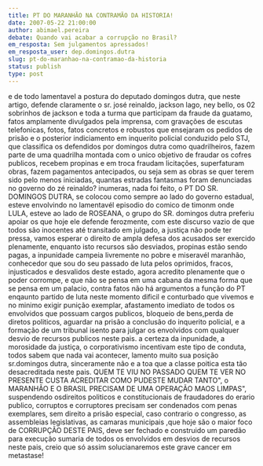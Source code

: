 ```yaml
---
title: PT DO MARANHÃO NA CONTRAMÃO DA HISTORIA!
date: 2007-05-22 21:00:00
author: abimael.pereira
debate: Quando vai acabar a corrupção no Brasil?
em_resposta: Sem julgamentos apressados!
em_resposta_user: dep.domingos.dutra
slug: pt-do-maranhao-na-contramao-da-historia
status: publish 
type: post
---
```


e de todo lamentavel a postura do deputado domingos dutra, que neste artigo, defende claramente o sr. josé reinaldo, jackson lago, ney bello, os 02 sobrinhos de jackson e toda a turma que participam da fraude da guatamo, fatos amplamente divulgados pela imprensa, com gravações de escutas telefonicas, fotos, fatos concretos e robustos que ensejaram os pedidos de prisão e o posterior indiciamento em inquerito policial conduzido pelo STJ, que classifica os defendidos por domingos dutra como quadrilheiros, fazem parte de uma quadrilha montada com o unico objetivo de fraudar os cofres publicos, recebem propinas e em troca fraudam licitações, superfaturam obras, fazem pagamentos antecipados, ou seja sem as obras se quer terem sido pelo menos iniciadas, quantas estradas fantasmas foram denunciadas no governo do zé reinaldo? inumeras, nada foi feito, o PT DO SR. DOMINGOS DUTRA, se colocou como sempre ao lado do governo estadual, esteve envolvindo no lamentavél episodio do comico de timonm onde LULA, esteve ao lado de ROSEANA, o grupo do SR. domingos dutra preferiu apoiar os que hoje ele defende ferozmente, com este discurso vazio de que todos são inocentes até transitado em julgado, a justiça não pode ter pressa, vamos esperar o direito de ampla defesa dos acusados ser exercido plenamente, enquanto isto recursos são desviados, propinas estão sendo pagas, a inpunidade campeia livremente no pobre e miseravél maranhão, conhecedor que sou do seu passado de luta pelos oprimidos, fracos, injusticados e desvalidos deste estado, agora acredito plenamente que o poder corrompe, e que não se pensa em uma cabana da mesma forma que se pensa em um palacio, contra fatos não há argumentos a função do PT enqaunto partido de luta neste momento dificil e conturbado que vivemos e no minimo exigir punição exemplar, afastamento imediato de todos os envolvidos que possuam cargos publicos, bloqueio de bens,perda de diretos politicos, aguardar na prisão a conclusão do inquerito policial, e a formação de um tribunal isento para julgar os envolvidos com qualquer desvio de recursos publicos neste pais. a certeza da inpunidade, a morosidade da justiça, o corporativismo incentivam este tipo de conduta, todos sabem que nada vai acontecer, lamento muito sua posição sr.domingos dutra, sinceramente não e a toa que a classe poitica esta tão desacreditada neste pais. QUEM TE VIU NO PASSADO QUEM TE VER NO PRESENTE CUSTA ACREDITAR COMO PUDESTE MUDAR TANTO", o MARANHÃO E O BRASIL PRECISAM DE UMA OPERAÇÃO MAOS LIMPAS", suspendendo osdireitos politicos e constitucionais de fraudadores do erario publico, corruptos e corruptores precisam ser condenados com penas exemplares, sem direito a prisão especial, caso contrario o congresso, as assembleias legislativas, as camaras municipais ,que hoje são o maior foco de CORRUPÇÃO DESTE PAIS, deve ser fechado e construido um paredão para execução sumaria de todos os envolvidos em desvios de recursos neste pais, creio que só assim solucianaremos este grave cancer em metastase!
